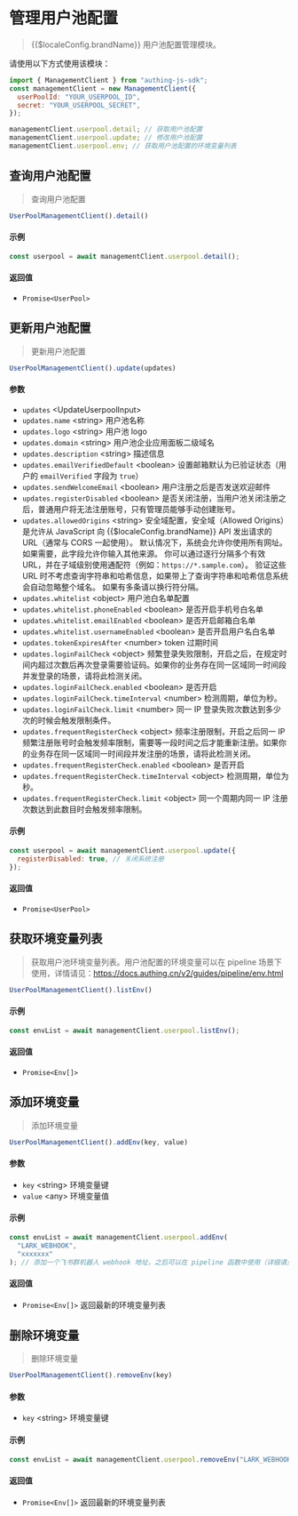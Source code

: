 # 管理用户池配置

<LastUpdated/>

> {{$localeConfig.brandName}} 用户池配置管理模块。

请使用以下方式使用该模块：

```javascript
import { ManagementClient } from "authing-js-sdk";
const managementClient = new ManagementClient({
  userPoolId: "YOUR_USERPOOL_ID",
  secret: "YOUR_USERPOOL_SECRET",
});

managementClient.userpool.detail; // 获取用户池配置
managementClient.userpool.update; // 修改用户池配置
managementClient.userpool.env; // 获取用户池配置的环境变量列表
```

## 查询用户池配置
> 查询用户池配置

```js
UserPoolManagementClient().detail()
```

#### 示例

```javascript
const userpool = await managementClient.userpool.detail();
```

#### 返回值

- `Promise<UserPool>`

## 更新用户池配置
> 更新用户池配置
```js
UserPoolManagementClient().update(updates)
```


#### 参数

- `updates` \<UpdateUserpoolInput\>
- `updates.name` \<string\> 用户池名称
- `updates.logo` \<string\> 用户池 logo
- `updates.domain` \<string\> 用户池企业应用面板二级域名
- `updates.description` \<string\> 描述信息
- `updates.emailVerifiedDefault` \<boolean\> 设置邮箱默认为已验证状态（用户的 `emailVerified` 字段为 `true`）
- `updates.sendWelcomeEmail` \<boolean\> 用户注册之后是否发送欢迎邮件
- `updates.registerDisabled` \<boolean\> 是否关闭注册，当用户池关闭注册之后，普通用户将无法注册账号，只有管理员能够手动创建账号。
- `updates.allowedOrigins` \<string\> 安全域配置，安全域（Allowed Origins） 是允许从 JavaScript 向 {{$localeConfig.brandName}} API 发出请求的 URL（通常与 CORS 一起使用）。 默认情况下，系统会允许你使用所有网址。 如果需要，此字段允许你输入其他来源。 你可以通过逐行分隔多个有效 URL，并在子域级别使用通配符（例如：`https://*.sample.com`）。
  验证这些 URL 时不考虑查询字符串和哈希信息，如果带上了查询字符串和哈希信息系统会自动忽略整个域名。
  如果有多条请以换行符分隔。
- `updates.whitelist` \<object\> 用户池白名单配置
- `updates.whitelist.phoneEnabled` \<boolean\> 是否开启手机号白名单
- `updates.whitelist.emailEnabled` \<boolean\> 是否开启邮箱白名单
- `updates.whitelist.usernameEnabled` \<boolean\> 是否开启用户名白名单
- `updates.tokenExpiresAfter` \<number\> token 过期时间
- `updates.loginFailCheck` \<object\> 频繁登录失败限制，开启之后，在规定时间内超过次数后再次登录需要验证码。如果你的业务存在同一区域同一时间段并发登录的场景，请将此检测关闭。
- `updates.loginFailCheck.enabled` \<boolean\> 是否开启
- `updates.loginFailCheck.timeInterval` \<number\> 检测周期，单位为秒。
- `updates.loginFailCheck.limit` \<number\> 同一 IP 登录失败次数达到多少次的时候会触发限制条件。
- `updates.frequentRegisterCheck` \<object\> 频率注册限制，开启之后同一 IP 频繁注册账号时会触发频率限制，需要等一段时间之后才能重新注册。如果你的业务存在同一区域同一时间段并发注册的场景，请将此检测关闭。
- `updates.frequentRegisterCheck.enabled` \<boolean\> 是否开启
- `updates.frequentRegisterCheck.timeInterval` \<object\> 检测周期，单位为秒。
- `updates.frequentRegisterCheck.limit` \<object\> 同一个周期内同一 IP 注册次数达到此数目时会触发频率限制。

#### 示例

```javascript
const userpool = await managementClient.userpool.update({
  registerDisabled: true, // 关闭系统注册
});
```

#### 返回值

- `Promise<UserPool>`

## 获取环境变量列表
> 获取用户池环境变量列表。用户池配置的环境变量可以在 pipeline 场景下使用，详情请见：https://docs.authing.cn/v2/guides/pipeline/env.html

```js
UserPoolManagementClient().listEnv()
```

#### 示例

```javascript
const envList = await managementClient.userpool.listEnv();
```

#### 返回值

- `Promise<Env[]>`

## 添加环境变量
> 添加环境变量

```js
UserPoolManagementClient().addEnv(key, value)
```


#### 参数

- `key` \<string\> 环境变量键
- `value` \<any\> 环境变量值

#### 示例

```javascript
const envList = await managementClient.userpool.addEnv(
  "LARK_WEBHOOK",
  "xxxxxxx"
); // 添加一个飞书群机器人 webhook 地址，之后可以在 pipeline 函数中使用（详细请见: https://docs.authing.cn/v2/guides/pipeline/）
```

#### 返回值

- `Promise<Env[]>` 返回最新的环境变量列表

## 删除环境变量
> 删除环境变量

```js
UserPoolManagementClient().removeEnv(key)
```


#### 参数

- `key` \<string\> 环境变量键

#### 示例

```javascript
const envList = await managementClient.userpool.removeEnv("LARK_WEBHOOK");
```

#### 返回值

- `Promise<Env[]>` 返回最新的环境变量列表
